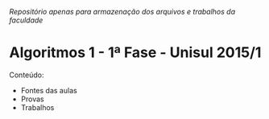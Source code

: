 _Repositório apenas para armazenação dos arquivos e trabalhos da faculdade_

# Algoritmos 1 - 1ª Fase - Unisul 2015/1

Conteúdo:

- Fontes das aulas
- Provas
- Trabalhos
